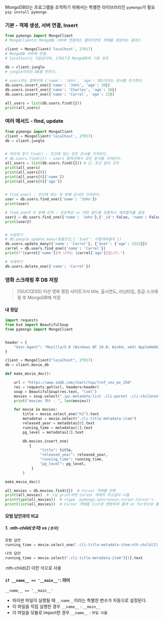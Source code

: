
MongoDB라는 프로그램을 조작하기 위해서는 특별한 라이브러리인 `pymongo`가 필요 
`pip install pymongo`


### 기본 - 객체 생성, 서버 연결, Insert
```python
from pymongo import MongoClient
# MongoClient는 MongoDB 서버와 연결하는 클라이언트 객체를 생성하는 클래스

client = MongoClient('localhost', 27017)
# MongoDB 서버에 연결.
# localhost는 기본값이며, 27017은 MongoDB의 기본 포트

db = client.jungle
# jungle이라는 DB를 만든다.
  
# users라는 컬렉션에 {'name': 'John', 'age': 30}이라는 문서를 추가한다.
db.users.insert_one({'name': 'John', 'age': 30})
db.users.insert_one({'name': 'Charles', 'age': 26})
db.users.insert_one({'name': 'Carrel', 'age': 23})

all_users = list(db.users.find({}))
print(all_users)
```

### 여러 메서드 - find, update
```python
from pymongo import MongoClient
client = MongoClient('localhost', 27017)
db = client.jungle

  
# 여러개 찾기 find() : 조건에 맞는 모든 문서를 가져온다.
# db.users.find({}) : users 컬렉션에서 모든 문서를 가져온다.
all_users = list(db.users.find({})) # {} 조건 없이 모두
print(all_users)
print(all_users[0])
print(all_users[0]['name'])
print(all_users[0]['age'])

  
# find_one() : 조건에 맞는 첫 번째 문서만 가져온다.
user = db.users.find_one({'name': 'John'})
print(user)

# find_one의 두 번째 인자 : 프로젝션 => 어떤 필드를 포함하고 제외할지를 결정
user2 = db.users.find_one({'name': 'John'},{'_id': False, 'name': False})
print(user2)


# 수정하기
# db.people.update_many(찾을조건,{ '$set': 어떻게바꿀지 })
db.users.update_many({'name': 'Carrel'}, {'$set': {'age': 2222}})
carrel = db.users.find_one({'name': 'Carrel'})
print(f"{carrel['name']}의 나이는 {carrel['age']}입니다.")

# 삭제하기
db.users.delete_one({'name': 'Carrel'})
```



### 영화 스크래핑 후 DB 저장 

>[!SUCCESS]  미션 
>영화 랭킹 사이트가서 title, 출시연도, 러닝타임, 등급 스크래핑 후 MongoDB에 저장 

#### 내 정답 
```python
import requests
from bs4 import BeautifulSoup
from pymongo import MongoClient


header = {
    "User-Agent": "Mozilla/5.0 (Windows NT 10.0; Win64; x64) AppleWebKit/537.36 (KHTML, like Gecko) Chrome/136.0.0.0 Safari/537.36"
}

client = MongoClient("localhost", 27017)
db = client.movie_db

def make_movie_doc():

    url = "https://www.imdb.com/chart/top/?ref_=nv_mv_250"
    res = requests.get(url, headers=header)
    soup = BeautifulSoup(res.text, "lxml")
    movies = soup.select(".ipc-metadata-list .cli-parent .cli-children")
    print("movies 개수 : ", len(movies))

    for movie in movies:
        title = movie.select_one("h3").text
        metadatas = movie.select(".cli-title-metadata-item")
        released_year = metadatas[0].text
        running_time = metadatas[1].text
        pg_level = metadatas[2].text

        db.movies.insert_one(
           {
                "title": title,
                "released_year": released_year,
                "running_time": running_time,
                "pg_level": pg_level,
            }
        )

make_movie_doc()

all_movies = db.movies.find({})  # Cursor 객체를 반환
print(all_movies)  # 그냥 print하면 Cursor 객체의 주소값이 나옴
print(type(all_movies))  # <type 'pymongo.syncronous.cursor.Cursor'>
print(list(all_movies))  # Cursor 객체를 list로 변환하여 출력 or for문으로 돌리기

```

#### 모범 답안과의 비교 
##### 1.  :nth-child(숫자) vs `[숫자]` 
```python
모범 답안 
running_time = movie.select_one('.cli-title-metadata-item:nth-child(2)').text

나의 답안 
running_time = movie.select(".cli-title-metadata-item")[1].text 
```


 
 :nth-child(2) 이런 식으로 사용 




#### `if __name__ == '__main__'`: 의미 

`__name__ == '__main__'`
- 파이썬 파일이 실행될 때 `__name__`이라는 특별한 변수가 자동으로 설정된다.
- 이 파일을 직접 실행한 경우 `__name__` : `__main__`
- 이 파일을 모듈로 import한 경우 `__name__` : `파일 이름`


